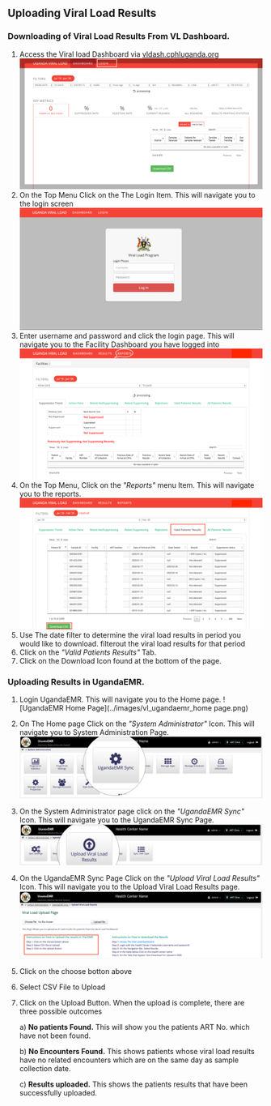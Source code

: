 ## Uploading Viral Load Results
### Downloading of Viral Load Results From VL Dashboard.
1. Access the Viral load Dashboard via [vldash.cphluganda.org](https://vldash.cphluganda.org)
![Viral Load Dashboard Page](../images/vl_dashboard_page.png)
2. On the Top Menu Click on the The Login Item. This will navigate you to the login screen
![Viral Load Dashboard Login Page](../images/vl_dashboard_login.png)
3. Enter username and password and click the login page. This will navigate you to the Facility Dashboard you have logged into
![Viral Load Facility Dashboard](../images/vl_facility_dashboard.png)
4. On the Top Menu, Click on the _"Reports"_ menu Item. This will navigate you to the reports. 
![Viral Load Reports Page](../images/vl_valid_results_page.png)
5. Use The date filter to determine the viral load results in period you would like to download. filterout the viral load results for that period
6. Click on the _"Valid Patients Results"_ Tab.
7. Click on the Download Icon found at the bottom of the page.

### Uploading Results in UgandaEMR.
1. Login UgandaEMR. This will navigate you to the Home page.
![UgandaEMR Home Page](../images/vl_ugandaemr_home page.png)
2. On The Home page Click on the _"System Administrator"_ Icon. This will navigate you to System Administration Page. 
![UgandaEMR System Administrator page](../images/vl_ugandaemr_system_admin.png)
3. On the System Administrator page  click on the _"UgandaEMR Sync"_ Icon. This will navigate you to the UgandaEMR Sync Page. 
![UgandaEMR Sync Page](../images/vl_ugandaemr_sync_page.png)
4. On the UgandaEMR Sync Page Click on the _"Upload Viral Load Results"_ Icon. This will navigate you to the Upload Viral Load Results page. 
![UgandaEMR Upload Results Page](../images/vl_upload_page.png)
5. Click on the choose botton above

6. Select CSV File to Upload

7.  Click on the Upload Button. When the upload is complete, there are three possible outcomes
   
     a) **No patients Found.** This will show you the patients ART No. which have not been found.
     
     b) **No Encounters Found.** This shows patients whose viral load results have no related encounters which are on the same day as sample collection date.
     
     c) **Results uploaded.** This shows the patients results that have been successfully uploaded.
     



